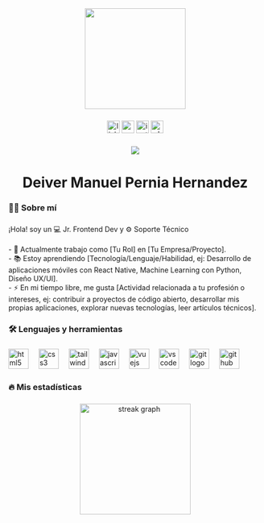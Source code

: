 <div align="center">
  <img height="200" src="https://avatars.githubusercontent.com/u/129408743?v=4"  />
</div>

###

<div align="center">
  <img src="https://img.shields.io/static/v1?message=LinkedIn&logo=linkedin&label=&color=0077B5&logoColor=white&labelColor=&style=for-the-badge" height="25" alt="linkedin logo"  />
  <img src="https://img.shields.io/static/v1?message=Gmail&logo=gmail&label=&color=D14836&logoColor=white&labelColor=&style=for-the-badge" height="25" alt="gmail logo"  />
  <img src="https://img.shields.io/static/v1?message=Instagram&logo=instagram&label=&color=E4405F&logoColor=white&labelColor=&style=for-the-badge" height="25" alt="instagram logo"  />
  <img src="https://img.shields.io/static/v1?message=Whatsapp&logo=whatsapp&label=&color=25D366&logoColor=white&labelColor=&style=for-the-badge" height="25" alt="whatsapp logo"  />
</div>

###

<div align="center">
  <img src="https://visitor-badge.laobi.icu/badge?page_id=deivermperniah.deivermperniah&"  />
</div>

###

<h1 align="center">Deiver Manuel Pernia Hernandez</h1>

###

<h3 align="left">👩‍💻 Sobre mí</h3>

###

<p align="left">¡Hola!  soy un 💻 Jr. Frontend Dev y ⚙️ Soporte Técnico<br><br>- 🔭 Actualmente trabajo como [Tu Rol] en [Tu Empresa/Proyecto].<br>- 📚 Estoy aprendiendo [Tecnología/Lenguaje/Habilidad, ej: Desarrollo de aplicaciones móviles con React Native, Machine Learning con Python, Diseño UX/UI].<br>- ⚡ En mi tiempo libre, me gusta [Actividad relacionada a tu profesión o intereses, ej: contribuir a proyectos de código abierto, desarrollar mis propias aplicaciones, explorar nuevas tecnologías, leer artículos técnicos].</p>

###

<h3 align="left">🛠 Lenguajes y herramientas</h3>

###

<div align="left">
  <img src="https://cdn.jsdelivr.net/gh/devicons/devicon/icons/html5/html5-original.svg" height="40" alt="html5 logo"  />
  <img width="12" />
  <img src="https://cdn.jsdelivr.net/gh/devicons/devicon/icons/css3/css3-original.svg" height="40" alt="css3 logo"  />
  <img width="12" />
  <img src="https://cdn.jsdelivr.net/gh/devicons/devicon/icons/tailwindcss/tailwindcss-original-wordmark.svg" height="40" alt="tailwindcss logo"  />
  <img width="12" />
  <img src="https://cdn.jsdelivr.net/gh/devicons/devicon/icons/javascript/javascript-original.svg" height="40" alt="javascript logo"  />
  <img width="12" />
  <img src="https://cdn.jsdelivr.net/gh/devicons/devicon/icons/vuejs/vuejs-original.svg" height="40" alt="vuejs logo"  />
  <img width="12" />
  <img src="https://cdn.jsdelivr.net/gh/devicons/devicon/icons/vscode/vscode-original.svg" height="40" alt="vscode logo"  />
  <img width="12" />
  <img src="https://cdn.jsdelivr.net/gh/devicons/devicon/icons/git/git-original.svg" height="40" alt="git logo"  />
  <img width="12" />
  <img src="https://cdn.jsdelivr.net/gh/devicons/devicon/icons/github/github-original.svg" height="40" alt="github logo"  />
</div>

###

<h3 align="left">🔥 Mis estadísticas</h3>

###

<div align="center">
  <img src="https://streak-stats.demolab.com?user=deivermperniah&locale=en&mode=daily&theme=dark&hide_border=false&border_radius=5&order=3" height="220" alt="streak graph"  />
</div>

###
